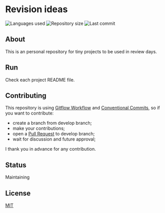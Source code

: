 # Revision ideas

![Languages used](https://img.shields.io/github/languages/count/isadfrn/revision-ideas?style=flat-square)
![Repository size](https://img.shields.io/github/repo-size/isadfrn/revision-ideas?style=flat-square)
![Last commit](https://img.shields.io/github/last-commit/isadfrn/revision-ideas?style=flat-square)

## About

This is an personal repository for tiny projects to be used in review days.

## Run

Check each project README file.

## Contributing

This repository is using [Gitflow Workflow](https://www.atlassian.com/git/tutorials/comparing-workflows/gitflow-workflow) and [Conventional Commits](https://www.conventionalcommits.org/en/v1.0.0/), so if you want to contribute:

- create a branch from develop branch;
- make your contributions;
- open a [Pull Request](https://docs.github.com/en/pull-requests/collaborating-with-pull-requests/proposing-changes-to-your-work-with-pull-requests/creating-a-pull-request) to develop branch;
- wait for discussion and future approval;

I thank you in advance for any contribution.

## Status

Maintaining

## License

[MIT](./LICENSE)
